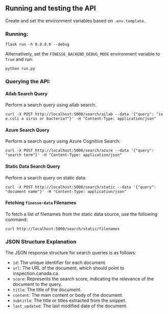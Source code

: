 ## Running and testing the API
Create and set the environment variables based on `.env.template`.

### Running:

```
flask run -h 0.0.0.0 --debug
```

Alternatively, set the `FINESSE_BACKEND_DEBUG_MODE` environment variable to 
`True` and run:
```
python run.py
```

### Querying the API:

#### Ailab Search Query

Perform a search query using ailab search:

```
curl -X POST http://localhost:5000/search/ailab --data '{"query": "is e.coli a virus or bacteria?"}' -H "Content-Type: application/json"
```

#### Azure Search Query

Perform a search query using Azure Cognitive Search:

```
curl -X POST http://localhost:5000/search/azure --data '{"query": "search term"}' -H "Content-Type: application/json"
```

#### Static Data Search Query

Perform a search query on static data:

```
curl -X POST http://localhost:5000/search/static --data '{"query": "document name"}' -H "Content-Type: application/json"
```

#### Fetching `finesse-data` Filenames

To fetch a list of filenames from the static data source, use the following command:

```
curl http://localhost:5000/search/static/filenames
```

### JSON Structure Explanation

The JSON response structure for search queries is as follows:

- `id`: The unique identifier for each document.
- `url`: The URL of the document, which should point to inspection.canada.ca.
- `score`: Represents the search score, indicating the relevance of the document to the query.
- `title`: The title of the document.
- `content`: The main content or body of the document.
- `subtitle`: The title or titles extracted from the snippet.
- `last_updated`: The last modified date of the document.
